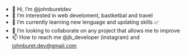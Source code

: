 - 👋 Hi, I’m @johnburetdev
- 👀 I’m interested in web develoment, bastketbal and travel
- 🌱 I’m currently learning new lenguage and updating skills 📈
- 💞️ I’m looking to collaborate on any project that allows me to improve
- 📫 How to reach me @jb_developer (instagram) and johnburet.dev@gmail.com 
